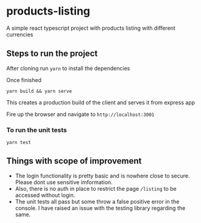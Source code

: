# products-listing
A simple react typescript project with products listing with different currencies

## Steps to run the project

After cloning run `yarn` to install the dependencies

Once finished
```
yarn build && yarn serve
```

This creates a production build of the client and serves it from express app

Fire up the browser and navigate to `http://localhost:3001`

### To run the unit tests
```
yarn test
```

## Things with scope of improvement

- The login functionality is pretty basic and is nowhere close to secure. Please dont use sensitive imformation.
- Also, there is no auth in place to restrict the page `/listing` to be accessed without login.
- The unit tests all pass but some throw a false positive error in the console. I have raised an issue with the testing library regarding the same.


